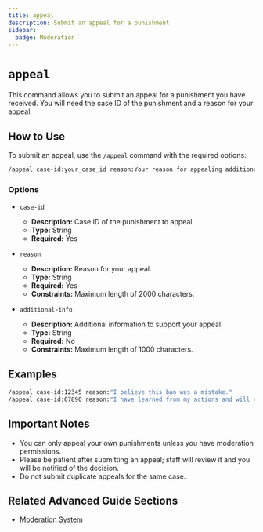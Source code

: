 ```yaml
---
title: appeal
description: Submit an appeal for a punishment
sidebar:
  badge: Moderation
---
```


# `appeal`

This command allows you to submit an appeal for a punishment you have received. You will need the case ID of the punishment and a reason for your appeal.

## How to Use

To submit an appeal, use the `/appeal` command with the required options:

```sh
/appeal case-id:your_case_id reason:Your reason for appealing additional-info:Any additional details
```

### Options

*   `case-id`
    *   **Description:** Case ID of the punishment to appeal.
    *   **Type:** String
    *   **Required:** Yes

*   `reason`
    *   **Description:** Reason for your appeal.
    *   **Type:** String
    *   **Required:** Yes
    *   **Constraints:** Maximum length of 2000 characters.

*   `additional-info`
    *   **Description:** Additional information to support your appeal.
    *   **Type:** String
    *   **Required:** No
    *   **Constraints:** Maximum length of 1000 characters.

## Examples

```sh
/appeal case-id:12345 reason:"I believe this ban was a mistake."
/appeal case-id:67890 reason:"I have learned from my actions and will not repeat them." additional-info:"I have read the rules again and understand them better now."
```

## Important Notes

*   You can only appeal your own punishments unless you have moderation permissions.
*   Please be patient after submitting an appeal; staff will review it and you will be notified of the decision.
*   Do not submit duplicate appeals for the same case.

## Related Advanced Guide Sections

*   [Moderation System](/advanced-guide/moderation/modlog_documentation)
